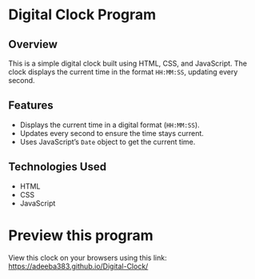 # Digital Clock Program

## Overview
This is a simple digital clock built using HTML, CSS, and JavaScript. The clock displays the current time in the format `HH:MM:SS`, updating every second. 

## Features
- Displays the current time in a digital format (`HH:MM:SS`).
- Updates every second to ensure the time stays current.
- Uses JavaScript’s `Date` object to get the current time.

## Technologies Used
- HTML
- CSS
- JavaScript

# Preview this program
View this clock on your browsers using this link: https://adeeba383.github.io/Digital-Clock/
